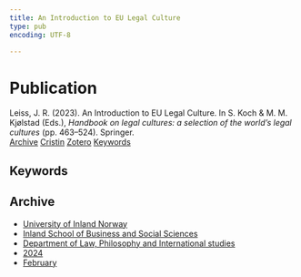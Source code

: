 ```yaml
---
title: An Introduction to EU Legal Culture
type: pub
encoding: UTF-8

---
```

<h1>Publication</h1>
<article id="csl-bib-container-P4MZHENT" class="csl-bib-container">
  <div class="csl-bib-body"> <div class="csl-entry">Leiss, J. R. (2023). An Introduction to EU Legal Culture. In S. Koch &#38; M. M. Kjølstad (Eds.), <i>Handbook on legal cultures: a selection of the world’s legal cultures</i> (pp. 463–524). Springer.</div> </div>
  <div class="csl-bib-buttons">
    <a href="#taxonomy-article-P4MZHENT" alt="archive" class="csl-bib-button">Archive</a>
    <a href="https://app.cristin.no/results/show.jsf?id=2245694" alt="Cristin" class="csl-bib-button">Cristin</a>
    <a href="http://zotero.org/groups/5881554/items/P4MZHENT" alt="Zotero" class="csl-bib-button">Zotero</a>
    <a href="#keywords-article-P4MZHENT" alt="keywords" class="csl-bib-button">Keywords</a>
  </div>
  <div id="csl-bib-meta-container-P4MZHENT"></div>
</article>
<div id="csl-bib-meta-P4MZHENT" class="csl-bib-meta">
  <article id="keywords-article-P4MZHENT" class="keywords-article">
    <h1>Keywords</h1>
    
  </article>
  <article id="taxonomy-article-P4MZHENT" class="taxonomy-article">
    <h1>Archive</h1>
    <ul>
      <li>
        <a href="/en/archive/?key=3DCRN523">University of Inland Norway</a>
      </li>
      <li>
        <a href="/en/archive/?key=DU8Q9LN9">Inland School of Business and Social Sciences</a>
      </li>
      <li>
        <a href="/en/archive/?key=ITYAG68H">Department of Law, Philosophy and International studies</a>
      </li>
      <li>
        <a href="/en/archive/?key=KVIAK4ZQ">2024</a>
      </li>
      <li>
        <a href="/en/archive/?key=BBF6QCA4">February</a>
      </li>
    </ul>
  </article>
</div>
